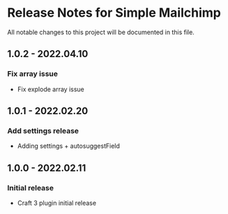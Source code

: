 # Release Notes for Simple Mailchimp

All notable changes to this project will be documented in this file.

## 1.0.2 - 2022.04.10
### Fix array issue
- Fix explode array issue

## 1.0.1 - 2022.02.20
### Add settings release
- Adding settings + autosuggestField

## 1.0.0 - 2022.02.11
### Initial release
- Craft 3 plugin initial release
